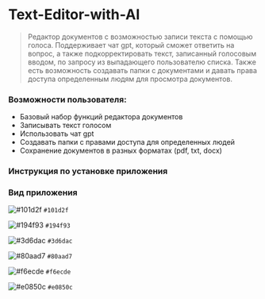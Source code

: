 # Text-Editor-with-AI

> Редактор документов с возможностью записи текста с помощью голоса. Поддерживает чат gpt, который сможет ответить на вопрос, а также подкорректировать текст, записанный голосовым вводом, по запросу из выпадающего пользователю списка. Также есть возможность создавать папки с документами и давать права доступа определенным людям для просмотра документов.

### Возможности пользователя:

- Базовый набор функций редактора документов
- Записывать текст голосом
- Использовать чат gpt
- Создавать папки с правами доступа для определенных людей
- Сохранение документов в разных форматах (pdf, txt, docx)

### Инструкция по установке приложения

### Вид приложения



![#101d2f](https://placehold.co/15x15/101d2f/101d2f.png) `#101d2f`

![#194f93](https://placehold.co/15x15/194f93/194f93.png) `#194f93`

![#3d6dac](https://placehold.co/15x15/3d6dac/3d6dac.png) `#3d6dac`

![#80aad7](https://placehold.co/15x15/80aad7/80aad7.png) `#80aad7`

![#f6ecde](https://placehold.co/15x15/f6ecde/f6ecde.png) `#f6ecde`

![#e0850c](https://placehold.co/15x15/e0850c/e0850c.png) `#e0850c`